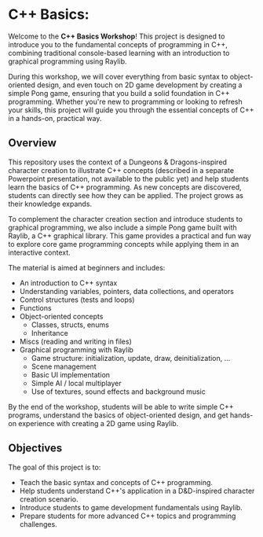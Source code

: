 # C++ Basics:

Welcome to the **C++ Basics Workshop**! This project is designed to introduce you to the fundamental concepts of programming in C++, combining traditional console-based learning with an introduction to graphical programming using Raylib.

During this workshop, we will cover everything from basic syntax to object-oriented design, and even touch on 2D game development by creating a simple Pong game, ensuring that you build a solid foundation in C++ programming. Whether you're new to programming or looking to refresh your skills, this project will guide you through the essential concepts of C++ in a hands-on, practical way.

## Overview

This repository uses the context of a Dungeons & Dragons-inspired character creation to illustrate C++ concepts (described in a separate Powerpoint presentation, not available to the public yet) and help students learn the basics of C++ programming. 
As new concepts are discovered, students can directly see how they can be applied. The project grows as their knowledge expands.

To complement the character creation section and introduce students to graphical programming, we also include a simple Pong game built with Raylib, a C++ graphical library. This game provides a practical and fun way to explore core game programming concepts while applying them in an interactive context.

The material is aimed at beginners and includes:

- An introduction to C++ syntax
- Understanding variables, pointers, data collections, and operators
- Control structures (tests and loops)
- Functions
- Object-oriented concepts
  - Classes, structs, enums
  - Inheritance
- Miscs (reading and writing in files)
- Graphical programming with Raylib
  - Game structure: initialization, update, draw, deinitialization, ...
  - Scene management
  - Basic UI implementation
  - Simple AI / local multiplayer
  - Use of textures, sound effects and background music

By the end of the workshop, students will be able to write simple C++ programs, understand the basics of object-oriented design, and get hands-on experience with creating a 2D game using Raylib.

## Objectives

The goal of this project is to:
- Teach the basic syntax and concepts of C++ programming.
- Help students understand C++'s application in a D&D-inspired character creation scenario.
- Introduce students to game development fundamentals using Raylib.
- Prepare students for more advanced C++ topics and programming challenges.
